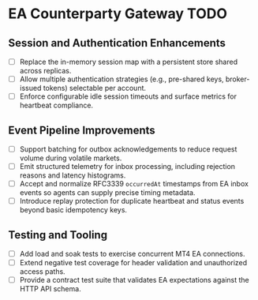 # EA Counterparty Gateway TODO

## Session and Authentication Enhancements
- [ ] Replace the in-memory session map with a persistent store shared across replicas.
- [ ] Allow multiple authentication strategies (e.g., pre-shared keys, broker-issued tokens) selectable per account.
- [ ] Enforce configurable idle session timeouts and surface metrics for heartbeat compliance.

## Event Pipeline Improvements
- [ ] Support batching for outbox acknowledgements to reduce request volume during volatile markets.
- [ ] Emit structured telemetry for inbox processing, including rejection reasons and latency histograms.
- [ ] Accept and normalize RFC3339 `occurredAt` timestamps from EA inbox events so agents can supply precise timing metadata.
- [ ] Introduce replay protection for duplicate heartbeat and status events beyond basic idempotency keys.

## Testing and Tooling
- [ ] Add load and soak tests to exercise concurrent MT4 EA connections.
- [ ] Extend negative test coverage for header validation and unauthorized access paths.
- [ ] Provide a contract test suite that validates EA expectations against the HTTP API schema.
